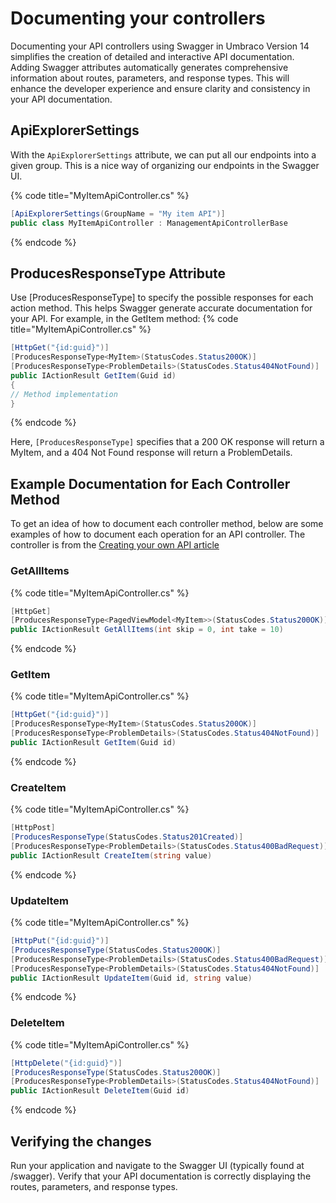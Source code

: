 ﻿# Documenting your controllers
Documenting your API controllers using Swagger in Umbraco Version 14 simplifies the creation of detailed and interactive API documentation. Adding Swagger attributes automatically generates comprehensive information about routes, parameters, and response types. This will enhance the developer experience and ensure clarity and consistency in your API documentation.


## ApiExplorerSettings
With the `ApiExplorerSettings` attribute, we can put all our endpoints into a given group. This is a nice way of organizing our endpoints in the Swagger UI.

{% code title="MyItemApiController.cs" %}
```csharp
[ApiExplorerSettings(GroupName = "My item API")]
public class MyItemApiController : ManagementApiControllerBase
```
{% endcode %}
## ProducesResponseType Attribute

Use [ProducesResponseType] to specify the possible responses for each action method. This helps Swagger generate accurate documentation for your API.
For example, in the GetItem method:
{% code title="MyItemApiController.cs" %}
```csharp
[HttpGet("{id:guid}")]
[ProducesResponseType<MyItem>(StatusCodes.Status200OK)]
[ProducesResponseType<ProblemDetails>(StatusCodes.Status404NotFound)]
public IActionResult GetItem(Guid id)
{
// Method implementation
}
```
{% endcode %}

Here, `[ProducesResponseType]` specifies that a 200 OK response will return a MyItem, and a 404 Not Found response will return a ProblemDetails.

## Example Documentation for Each Controller Method
To get an idea of how to document each controller method, below are some examples of how to document each operation for an API controller.
The controller is from the [Creating your own API article](./create-your-own-api.md)
### GetAllItems
{% code title="MyItemApiController.cs" %}
```csharp
[HttpGet]
[ProducesResponseType<PagedViewModel<MyItem>>(StatusCodes.Status200OK)]
public IActionResult GetAllItems(int skip = 0, int take = 10)
```
{% endcode %}
### GetItem

{% code title="MyItemApiController.cs" %}
```csharp
[HttpGet("{id:guid}")]
[ProducesResponseType<MyItem>(StatusCodes.Status200OK)]
[ProducesResponseType<ProblemDetails>(StatusCodes.Status404NotFound)]
public IActionResult GetItem(Guid id)
```
{% endcode %}
### CreateItem

{% code title="MyItemApiController.cs" %}
```csharp
[HttpPost]
[ProducesResponseType(StatusCodes.Status201Created)]
[ProducesResponseType<ProblemDetails>(StatusCodes.Status400BadRequest)]
public IActionResult CreateItem(string value)
```
{% endcode %}
### UpdateItem

{% code title="MyItemApiController.cs" %}
```csharp
[HttpPut("{id:guid}")]
[ProducesResponseType(StatusCodes.Status200OK)]
[ProducesResponseType<ProblemDetails>(StatusCodes.Status400BadRequest)]
[ProducesResponseType<ProblemDetails>(StatusCodes.Status404NotFound)]
public IActionResult UpdateItem(Guid id, string value)
```
{% endcode %}
### DeleteItem

{% code title="MyItemApiController.cs" %}
```csharp
[HttpDelete("{id:guid}")]
[ProducesResponseType(StatusCodes.Status200OK)]
[ProducesResponseType<ProblemDetails>(StatusCodes.Status404NotFound)]
public IActionResult DeleteItem(Guid id)
```
{% endcode %}

## Verifying the changes

Run your application and navigate to the Swagger UI (typically found at /swagger).
Verify that your API documentation is correctly displaying the routes, parameters, and response types.

